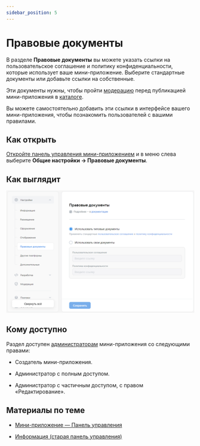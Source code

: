 ```yaml
---
sidebar_position: 5
---
```


# Правовые документы

В разделе **Правовые документы** вы можете указать ссылки на пользовательское соглашение и политику конфиденциальности, которые использует ваше мини-приложение. Выберите стандартные документы или добавьте ссылки на собственные.

Эти документы нужны, чтобы пройти [модерацию](mini-apps/settings/moderation) перед публикацией мини-приложения в [каталоге](mini-apps/catalog/getting-started).

Вы можете самостоятельно добавить эти ссылки в интерфейсе вашего мини-приложения, чтобы познакомить пользователей с вашими правилами.

## Как открыть

[Откройте панель управления мини-приложением](mini-apps/settings/overview) и в меню слева выберите **Общие настройки&nbsp;&rarr; Правовые документы**.

## Как выглядит

<!--exclusions/_assetsmini-apps/settings/general/legal-docs-page.webp-->
![alt=Пример раздела «Настройки | Правовые документы»;title=Пример раздела «Настройки | Правовые документы»](../_assets/legal-docs.jpg)

## Кому доступно

Раздел доступен [администраторам](mini-apps/settings/managers) мини-приложения со следующими правами:

* Создатель мини-приложения.

* Администратор с полным доступом.

* Администратор с частичным доступом, с правом «Редактирование».

## Материалы по теме

* [Мини-приложение  — Панель управления](mini-apps/settings/overview)

* [Информация (старая панель управления)](mini-apps/management/information)
